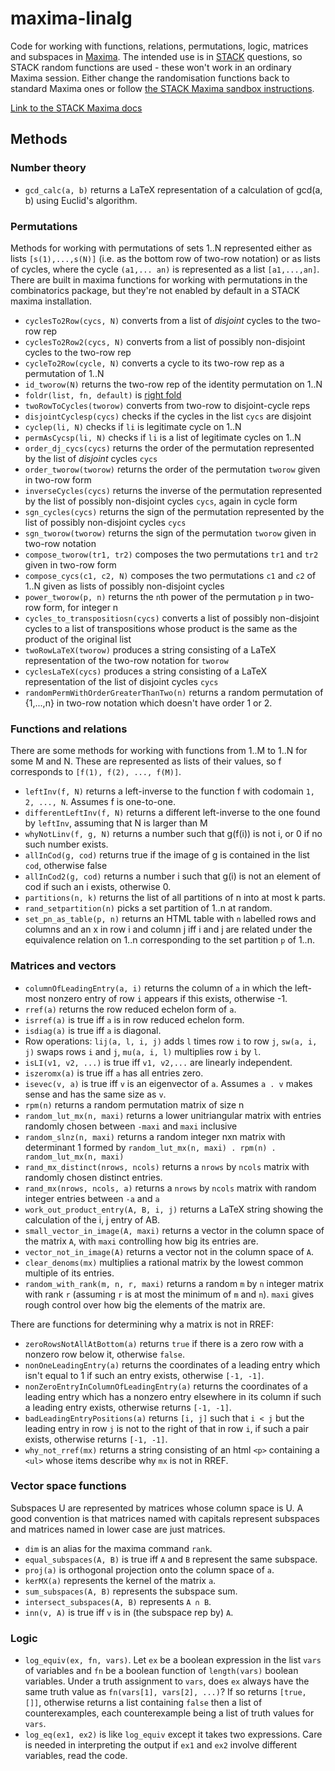 # maxima-linalg

Code for working with functions, relations, permutations, logic, matrices and
subspaces in [Maxima](http://maxima.sourceforge.net/). The intended use is in
[STACK](https://www.ed.ac.uk/maths/stack) questions, so STACK random functions
are used - these won't work in an ordinary Maxima session. Either change the
randomisation functions back to standard Maxima ones or follow [the STACK Maxima
sandbox
instructions](https://stack2.maths.ed.ac.uk/demo2018/question/type/stack/doc/doc.php/CAS/STACK-Maxima_sandbox.md).

[Link to the STACK Maxima docs](https://docs.stack-assessment.org/en/CAS/)

## Methods

### Number theory

- `gcd_calc(a, b)` returns a LaTeX representation of a calculation of
  gcd(a, b) using Euclid's algorithm.

### Permutations

Methods for working with permutations of sets 1..N represented either as
lists `[s(1),...,s(N)]` (i.e. as the bottom row of two-row notation) or
as lists of cycles, where the cycle `(a1,... an)` is represented as a
list `[a1,...,an]`. There are built in maxima functions for working with
permutations in the combinatorics package, but they're not enabled by
default in a STACK maxima installation.

- `cyclesTo2Row(cycs, N)` converts from a list of *disjoint* cycles to the two-row
  rep
- `cyclesTo2Row2(cycs, N)` converts from a list of possibly non-disjoint cycles
  to the two-row rep
- `cycleTo2Row(cycle, N)` converts a cycle to its two-row rep as a
  permutation of 1..N
- `id_tworow(N)` returns the two-row rep of the identity permutation on
  1..N
- `foldr(list, fn, default)` is [right fold](https://en.wikipedia.org/wiki/Fold_(higher-order_function))
- `twoRowToCycles(tworow)` converts from two-row to disjoint-cycle reps
- `disjointCyclesp(cycs)` checks if the cycles in the list `cycs` are
  disjoint
- `cyclep(li, N)` checks if `li` is legitimate cycle on 1..N
- `permAsCycsp(li, N)` checks if `li` is a list of legitimate cycles on
  1..N
- `order_dj_cycs(cycs)` returns the order of the permutation represented
  by the list of *disjoint* cycles `cycs`
- `order_tworow(tworow)` returns the order of the permutation `tworow`
  given in two-row form
- `inverseCycles(cycs)` returns the inverse of the permutation
  represented by the list of possibly non-disjoint cycles `cycs`, again in
  cycle form
- `sgn_cycles(cycs)` returns the sign of the permutation represented by
  the list of possibly non-disjoint cycles `cycs`
- `sgn_tworow(tworow)` returns the sign of the permutation `tworow` given in
  two-row notation
- `compose_tworow(tr1, tr2)` composes the two permutations `tr1` and `tr2`
  given in two-row form
- `compose_cycs(c1, c2, N)` composes the two permutations `c1` and `c2` of
  1..N given as lists of possibly non-disjoint cycles
- `power_tworow(p, n)` returns the `n`th power of the permutation
  `p` in two-row form, for integer n
- `cycles_to_transpositiosn(cycs)` converts a list of possibly
  non-disjoint cycles to a list of transpositions whose product is the
  same as the product of the original list
- `twoRowLaTeX(tworow)` produces a string consisting of a LaTeX
  representation of the two-row notation for `tworow`
- `cyclesLaTeX(cycs)` produces a string consisting of a LaTeX
  representation of the list of disjoint cycles `cycs`
- `randomPermWithOrderGreaterThanTwo(n)` returns a random permutation of
  {1,...,n} in two-row notation which doesn't have order 1 or 2.

### Functions and relations

There are some methods for working with functions from 1..M to 1..N for
some M and N. These are represented as lists of their values, so f
corresponds to `[f(1), f(2), ..., f(M)]`.

- `leftInv(f, N)` returns a left-inverse to the function f with codomain
  `1, 2, ..., N`. Assumes f is one-to-one.
- `differentLeftInv(f, N)` returns a different left-inverse to the one
  found by `leftInv`, assuming that N is larger than M
- `whyNotLinv(f, g, N)` returns a number such that g(f(i)) is not i, or 0 if no such number exists.
- `allInCod(g, cod)` returns true if the image of g is contained in the
  list `cod`, otherwise false
- `allInCod2(g, cod)` returns a number i such that g(i) is not an
  element of cod if such an i exists, otherwise 0.
- `partitions(n, k)` returns the list of all partitions of n into at
  most k parts.
- `rand_setpartition(n)` picks a set partition of 1..n at random.
- `set_pn_as_table(p, n)` returns an HTML table with `n` labelled rows and columns
  and an x in row i and column j iff i and j are related under the
  equivalence relation on 1..n corresponding to the set partition `p` of
  1..n.

### Matrices and vectors

 - `columnOfLeadingEntry(a, i)` returns the column of `a` in which the left-most nonzero entry of row `i` appears if this exists, otherwise -1.
 - `rref(a)` returns the row reduced echelon form of `a`.
 - `isrref(a)` is true iff `a` is in row reduced echelon form.
 - `isdiag(a)` is true iff `a` is diagonal.
 - Row operations: `lij(a, l, i, j)` adds `l` times row `i` to row `j`, `sw(a, i, j)` swaps rows `i` and `j`, `mu(a, i, l)` multiplies row `i` by `l`.
 - `isLI(v1, v2, ...)` is true iff `v1, v2,...` are linearly independent.
 - `iszeromx(a)` is true iff `a` has all entries zero.
 - `isevec(v, a)` is true iff `v` is an eigenvector of `a`. Assumes `a . v` makes sense and has the same size as `v`.
 - `rpm(n)` returns a random permutation matrix of size n
 - `random_lut_mx(n, maxi)` returns a lower unitriangular matrix with
   entries randomly chosen between `-maxi` and `maxi` inclusive
 - `random_slnz(n, maxi)` returns a random integer nxn matrix with
   determinant 1 formed by `random_lut_mx(n, maxi) . rpm(n) . random_lut_mx(n, maxi)`
 - `rand_mx_distinct(nrows, ncols)` returns a `nrows` by `ncols` matrix with
   randomly chosen distinct entries.
 - `rand_mx(nrows, ncols, a)` returns a `nrows` by `ncols` matrix with
   random integer entries between `-a` and `a`
 - `work_out_product_entry(A, B, i, j)` returns a LaTeX string showing
   the calculation of the i, j entry of AB.
 - `small_vector_in_image(A, maxi)` returns a vector in the column space
   of the matrix `A`, with `maxi` controlling how big its entries are.
 - `vector_not_in_image(A)` returns a vector not in the column space of
   `A`.
 - `clear_denoms(mx)` multiplies a rational matrix by the lowest common multiple
   of its entries.
 - `random_with_rank(m, n, r, maxi)` returns a random `m` by `n` integer matrix
   with rank `r` (assuming `r` is at most the minimum of `m` and `n`). `maxi`
   gives rough control over how big the elements of the matrix are.
 
There are functions for determining why a matrix is not in RREF:

 - `zeroRowsNotAllAtBottom(a)` returns `true` if there is a zero row
   with a nonzero row below it, otherwise `false`.
 - `nonOneLeadingEntry(a)` returns the coordinates of a leading entry
   which isn't equal to 1 if such an entry exists, otherwise `[-1, -1]`.
 - `nonZeroEntryInColumnOfLeadingEntry(a)` returns the coordinates of a
   leading entry which has a nonzero entry elsewhere in its column if
   such a leading entry exists, otherwise returns `[-1, -1]`.
 - `badLeadingEntryPositions(a)` returns `[i, j]` such that `i < j` but
   the leading entry in row `j` is not to the right of that in row `i`,
   if such a pair exists, otherwise returns `[-1, -1]`.
 - `why_not_rref(mx)` returns a string consisting of an html `<p>`
   containing a `<ul>` whose items describe why `mx` is not in RREF.

### Vector space functions

Subspaces U are represented by matrices whose column space is U. A good
convention is that matrices named with capitals represent subspaces and
matrices named in lower case are just matrices.

 - `dim` is an alias for the maxima command `rank`.
 - `equal_subspaces(A, B)` is true iff `A` and `B` represent the same
   subspace.
 - `proj(a)` is orthogonal projection onto the column space of `a`.
 - `kerMX(a)` represents the kernel of the matrix `a`.
 - `sum_subspaces(A, B)` represents the subspace sum.
 - `intersect_subspaces(A, B)` represents `A ∩ B`.
 - `inn(v, A)` is true iff `v` is in (the subspace rep by) `A`.

### Logic

- `log_equiv(ex, fn, vars)`. Let `ex` be a boolean expression in the list
  `vars` of variables and `fn` be a boolean function of `length(vars)`
  boolean variables. Under a truth assignment to `vars`, does `ex`
  always have the same truth value as `fn(vars[1], vars[2], ...)`? If so
  returns `[true, []]`, otherwise returns a list containing `false` then
  a list of counterexamples, each counterexample being a list of truth
  values for `vars`.
- `log_eq(ex1, ex2)` is like `log_equiv` except it takes two
  expressions. Care is needed in interpreting the output if `ex1` and
  `ex2` involve different variables, read the code.
